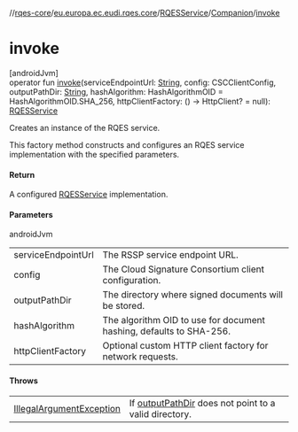 //[rqes-core](../../../../index.md)/[eu.europa.ec.eudi.rqes.core](../../index.md)/[RQESService](../index.md)/[Companion](index.md)/[invoke](invoke.md)

# invoke

[androidJvm]\
operator fun [invoke](invoke.md)(serviceEndpointUrl: [String](https://kotlinlang.org/api/latest/jvm/stdlib/kotlin-stdlib/kotlin/-string/index.html), config: CSCClientConfig, outputPathDir: [String](https://kotlinlang.org/api/latest/jvm/stdlib/kotlin-stdlib/kotlin/-string/index.html), hashAlgorithm: HashAlgorithmOID = HashAlgorithmOID.SHA_256, httpClientFactory: () -&gt; HttpClient? = null): [RQESService](../index.md)

Creates an instance of the RQES service.

This factory method constructs and configures an RQES service implementation with the specified parameters.

#### Return

A configured [RQESService](../index.md) implementation.

#### Parameters

androidJvm

| | |
|---|---|
| serviceEndpointUrl | The RSSP service endpoint URL. |
| config | The Cloud Signature Consortium client configuration. |
| outputPathDir | The directory where signed documents will be stored. |
| hashAlgorithm | The algorithm OID to use for document hashing, defaults to SHA-256. |
| httpClientFactory | Optional custom HTTP client factory for network requests. |

#### Throws

| | |
|---|---|
| [IllegalArgumentException](https://kotlinlang.org/api/latest/jvm/stdlib/kotlin-stdlib/kotlin/-illegal-argument-exception/index.html) | If [outputPathDir](invoke.md) does not point to a valid directory. |
